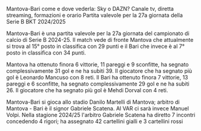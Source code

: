 Mantova-Bari come e dove vederla: Sky o DAZN? Canale tv, diretta streaming, formazioni e orario
Partita valevole per la 27a giornata della Serie B BKT 2024/2025

Mantova-Bari è una partita valevole per la 27a giornata del campionato di calcio di Serie B 2024-25. Il match vede di fronte Mantova che attualmente si trova al 15° posto in classifica con 29 punti e il Bari che invece è al 7° posto in classifica con 34 punti.

Mantova ha ottenuto finora 6 vittorie, 11 pareggi e 9 sconfitte, ha segnato complessivamente 31 gol e ne ha subiti 39. Il giocatore che ha segnato più gol è Leonardo Mancuso con 8 reti.
Il Bari ha ottenuto finora 7 vittorie, 13 pareggi e 6 sconfitte, ha segnato complessivamente 29 gol e ne ha subiti 26. Il giocatore che ha segnato più gol è Mehdi Dorval con 4 reti.

Mantova-Bari si gioca allo stadio Danilo Martelli di Mantova; arbitro di Mantova - Bari è il signor Gabriele Scatena. Al VAR ci sarà invece Manuel Volpi. Nella stagione 2024/25 l'arbitro Gabriele Scatena ha diretto 7 incontri concedendo 4 rigori; ha assegnato 42 cartellini gialli e 3 cartellini rossi
